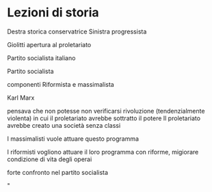# Lezioni di storia

Destra storica conservatrice
Sinistra progressista

Giolitti apertura al proletariato


Partito socialista italiano

Partito socialista

componenti Riformista e massimalista

Karl Marx

pensava che non potesse non verificarsi rivoluzione (tendenzialmente violenta) in cui il proletariato avrebbe sottratto il potere
Il proletariato avrebbe creato una società senza classi


I massimalisti vuole attuare questo programma

I riformisti vogliono attuare il loro programma con riforme, migiorare condizione di vita degli operai

forte confronto nel partito socialista

"
<!--stackedit_data:
eyJoaXN0b3J5IjpbLTQxMzg4MTI3MywxOTA3NzQ5NjgxXX0=
-->